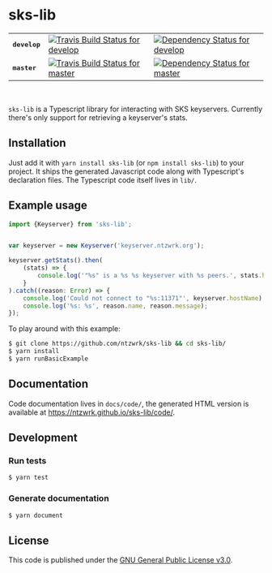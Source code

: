 # sks-lib

<table>
	<tr>
		<td><tt><b>develop</b></tt></td>
		<td><a href="https://travis-ci.org/ntzwrk/sks-lib"><img src="https://travis-ci.org/ntzwrk/sks-lib.svg?branch=develop" alt="Travis Build Status for develop"></a></td>
		<td><a href="https://david-dm.org/ntzwrk/sks-lib/develop"><img src="https://david-dm.org/ntzwrk/sks-lib/develop/status.svg" alt="Dependency Status for develop"></a></td>
	</tr>
	<tr>
		<td><tt><b>master</b></tt></td>
		<td><a href="https://travis-ci.org/ntzwrk/sks-lib"><img src="https://travis-ci.org/ntzwrk/sks-lib.svg?branch=master" alt="Travis Build Status for master"></a></td>
		<td><a href="https://david-dm.org/ntzwrk/sks-lib/master"><img src="https://david-dm.org/ntzwrk/sks-lib/master/status.svg" alt="Dependency Status for master"></a></td>
	</tr>
</table>
<br />

`sks-lib` is a Typescript library for interacting with SKS keyservers. Currently there's only support for retrieving a keyserver's stats.


## Installation

Just add it with `yarn install sks-lib` (or `npm install sks-lib`) to your project. It ships the generated Javascript code along with Typescript's declaration files. The Typescript code itself lives in `lib/`.


## Example usage

```ts
import {Keyserver} from 'sks-lib';


var keyserver = new Keyserver('keyserver.ntzwrk.org');

keyserver.getStats().then(
	(stats) => {
		console.log('"%s" is a %s %s keyserver with %s peers.', stats.hostName, stats.software, stats.version, stats.peerCount);
	}
).catch((reason: Error) => {
	console.log('Could not connect to "%s:11371"', keyserver.hostName);
	console.log('%s: %s', reason.name, reason.message);
});
```

To play around with this example:
```bash
$ git clone https://github.com/ntzwrk/sks-lib && cd sks-lib/
$ yarn install
$ yarn runBasicExample
```


## Documentation

Code documentation lives in `docs/code/`, the generated HTML version is available at https://ntzwrk.github.io/sks-lib/code/.


## Development

### Run tests
```bash
$ yarn test
```

### Generate documentation
```bash
$ yarn document
```


## License

This code is published under the [GNU General Public License v3.0](LICENSE.md).
